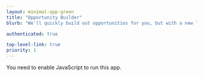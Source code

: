 ```yaml
---
layout: minimal-app-green
title: "Opportunity Builder"
blurb: "We'll quickly build out opportunities for you, but with a new look."

authenticated: true

top-level-link: true
priority: 1
---
```


<link rel="manifest" href="manifest.json"/>

<script defer="defer" src="static/js/main.73198089.js"></script>

<link href="static/css/main.e6c13ad2.css" rel="stylesheet">

<noscript>You need to enable JavaScript to run this app.</noscript>

<div id="root"></div>
